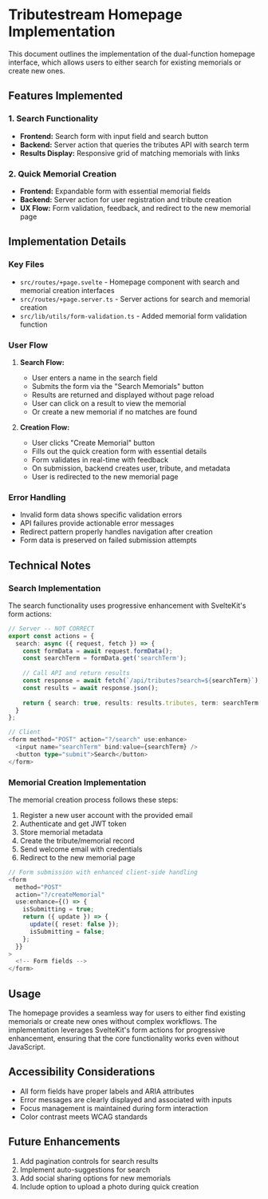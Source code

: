 # Tributestream Homepage Implementation

This document outlines the implementation of the dual-function homepage interface, which allows users to either search for existing memorials or create new ones.

## Features Implemented

### 1. Search Functionality
- **Frontend:** Search form with input field and search button
- **Backend:** Server action that queries the tributes API with search term
- **Results Display:** Responsive grid of matching memorials with links

### 2. Quick Memorial Creation
- **Frontend:** Expandable form with essential memorial fields
- **Backend:** Server action for user registration and tribute creation
- **UX Flow:** Form validation, feedback, and redirect to the new memorial page

## Implementation Details

### Key Files
- `src/routes/+page.svelte` - Homepage component with search and memorial creation interfaces
- `src/routes/+page.server.ts` - Server actions for search and memorial creation
- `src/lib/utils/form-validation.ts` - Added memorial form validation function

### User Flow

1. **Search Flow:**
   - User enters a name in the search field
   - Submits the form via the "Search Memorials" button
   - Results are returned and displayed without page reload
   - User can click on a result to view the memorial
   - Or create a new memorial if no matches are found

2. **Creation Flow:**
   - User clicks "Create Memorial" button
   - Fills out the quick creation form with essential details
   - Form validates in real-time with feedback
   - On submission, backend creates user, tribute, and metadata
   - User is redirected to the new memorial page

### Error Handling

- Invalid form data shows specific validation errors
- API failures provide actionable error messages
- Redirect pattern properly handles navigation after creation
- Form data is preserved on failed submission attempts

## Technical Notes

### Search Implementation

The search functionality uses progressive enhancement with SvelteKit's form actions:

```typescript
// Server -- NOT CORRECT
export const actions = {
  search: async ({ request, fetch }) => {
    const formData = await request.formData();
    const searchTerm = formData.get('searchTerm');
    
    // Call API and return results
    const response = await fetch(`/api/tributes?search=${searchTerm}`);
    const results = await response.json();
    
    return { search: true, results: results.tributes, term: searchTerm };
  }
};

// Client
<form method="POST" action="?/search" use:enhance>
  <input name="searchTerm" bind:value={searchTerm} />
  <button type="submit">Search</button>
</form>
```

### Memorial Creation Implementation

The memorial creation process follows these steps:

1. Register a new user account with the provided email
2. Authenticate and get JWT token
3. Store memorial metadata
4. Create the tribute/memorial record
5. Send welcome email with credentials
6. Redirect to the new memorial page

```typescript
// Form submission with enhanced client-side handling
<form 
  method="POST" 
  action="?/createMemorial" 
  use:enhance={() => {
    isSubmitting = true;
    return ({ update }) => {
      update({ reset: false });
      isSubmitting = false;
    };
  }}
>
  <!-- Form fields -->
</form>
```

## Usage

The homepage provides a seamless way for users to either find existing memorials or create new ones without complex workflows. The implementation leverages SvelteKit's form actions for progressive enhancement, ensuring that the core functionality works even without JavaScript.

## Accessibility Considerations

- All form fields have proper labels and ARIA attributes
- Error messages are clearly displayed and associated with inputs
- Focus management is maintained during form interaction
- Color contrast meets WCAG standards

## Future Enhancements

1. Add pagination controls for search results
2. Implement auto-suggestions for search
3. Add social sharing options for new memorials
4. Include option to upload a photo during quick creation
